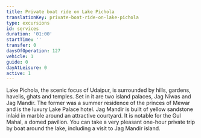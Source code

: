```yaml
---
title: Private boat ride on Lake Pichola
translationKey: private-boat-ride-on-lake-pichola
type: excursions
id: services
duration: '01:00'
startTime: ''
transfer: 0
daysOfOperation: 127
vehicle: 1
guide: 0
dayAtLeisure: 0
active: 1
---
```

Lake Pichola, the scenic focus of Udaipur, is surrounded by hills, gardens, havelis, ghats and temples. Set in it are two island palaces, Jag Niwas and Jag Mandir. The former was a summer residence of the princes of Mewar and is the luxury Lake Palace hotel. Jag Mandir is built of yellow sandstone inlaid in marble around an attractive courtyard. It is notable for the Gul Mahal, a domed pavilion. You can take a very pleasant one-hour private trip by boat around the lake, including a visit to Jag Mandir island.